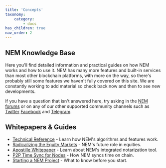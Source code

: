```yaml
---
title: 'Concepts'
taxonomy:
    category:
        - docs
has_children: true
nav_order: 2
---
```


## NEM Knowledge Base

Here you'll find detailed information and practical guides on how NEM works and how to use it. NEM has many more features and built-in services than most other blockchain platforms, with more on the way, so there's probably still some features we haven't fully covered on this site. We are constantly working to add material so check back now and then to see new developments.

If you have a question that isn't answered here, try asking in the [NEM forums](https://web.archive.org/web/20210814074405/https://forum.nem.io/) or on any of our other supported community channels such as [Twitter](https://twitter.com/nemofficial/) [Facebook](https://www.facebook.com/ourNEM/) and [Telegram](https://t.me/nemred).

## Whitepapers & Guides

* [Technical Reference](../Whitepapers/NEM_techRef.pdf) - Learn how NEM's algorithms and features work.
* [Radicalizing the Equity Markets](https://nem.io/wp-content/themes/nem/files/RadicalizingEquityMarket.pdf) - NEM's future role in equities.
* [Apostille Whitepaper](../Whitepapers/ApostilleWhitePaper.pdf) - Learn about NEM's integrated notarization tool.
* [P2P Time Sync for Nodes](https://nem.ghost.io/first-ever-p2p-time-sync-for-nodes/) - How NEM syncs time on chain.
* [Starting a NEM Project](https://medium.com/@aleixmorgadas/how-to-start-a-nem-project-a622fa67e7be) - What to know before you start.
